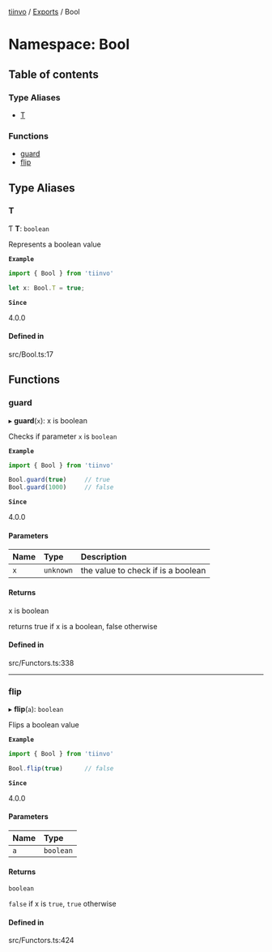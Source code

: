[tiinvo](../README.md) / [Exports](../modules.md) / Bool

# Namespace: Bool

## Table of contents

### Type Aliases

- [T](Bool.md#t)

### Functions

- [guard](Bool.md#guard)
- [flip](Bool.md#flip)

## Type Aliases

### T

Ƭ **T**: `boolean`

Represents a boolean value

**`Example`**

```ts
import { Bool } from 'tiinvo'

let x: Bool.T = true;

```

**`Since`**

4.0.0

#### Defined in

src/Bool.ts:17

## Functions

### guard

▸ **guard**(`x`): x is boolean

Checks if parameter `x` is `boolean`

**`Example`**

```ts
import { Bool } from 'tiinvo'

Bool.guard(true)     // true
Bool.guard(1000)     // false
```

**`Since`**

4.0.0

#### Parameters

| Name | Type | Description |
| :------ | :------ | :------ |
| `x` | `unknown` | the value to check if is a boolean |

#### Returns

x is boolean

returns true if x is a boolean, false otherwise

#### Defined in

src/Functors.ts:338

___

### flip

▸ **flip**(`a`): `boolean`

Flips a boolean value

**`Example`**

```ts
import { Bool } from 'tiinvo'

Bool.flip(true)      // false
```

**`Since`**

4.0.0

#### Parameters

| Name | Type |
| :------ | :------ |
| `a` | `boolean` |

#### Returns

`boolean`

`false` if x is `true`, `true` otherwise

#### Defined in

src/Functors.ts:424
